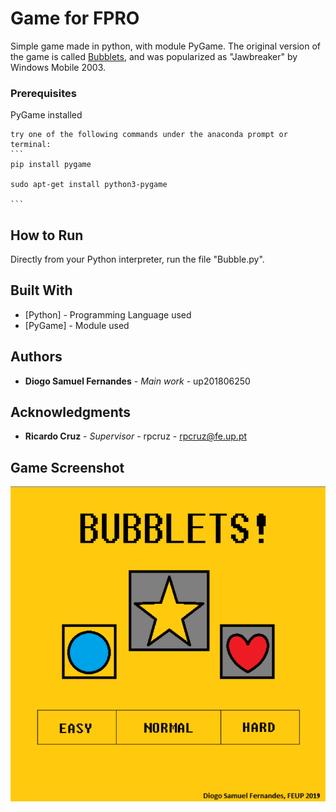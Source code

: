 # Game for FPRO

Simple game made in python, with module PyGame.
The original version of the game is called [Bubblets](https://en.wikipedia.org/wiki/Jawbreaker_(Windows_Mobile_game)), and was popularized as "Jawbreaker" by Windows Mobile 2003.

### Prerequisites

PyGame installed

    try one of the following commands under the anaconda prompt or terminal:
    ```
    pip install pygame
    
    sudo apt-get install python3-pygame
    
    ```

## How to Run

 Directly from your Python interpreter, run the file "Bubble.py".

## Built With

* [Python] - Programming Language used
* [PyGame] - Module used

## Authors

* **Diogo Samuel Fernandes** - *Main work* - up201806250

## Acknowledgments

* **Ricardo Cruz** - *Supervisor* - rpcruz - rpcruz@fe.up.pt

## Game Screenshot

![Game Screenshot](Bubble/Screenshot.png "Game Screenshot")
